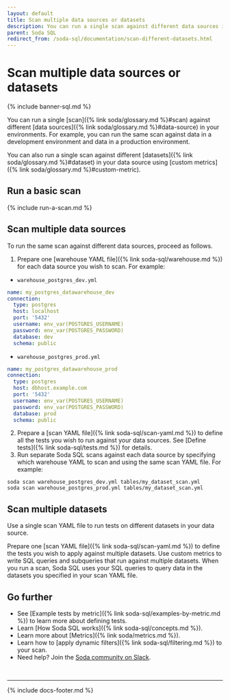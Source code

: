 ```yaml
---
layout: default
title: Scan multiple data sources or datasets
description: You can run a single scan against different data sources in your environments. You can also run a single scan against different datasets using custom metrics.
parent: Soda SQL
redirect_from: /soda-sql/documentation/scan-different-datasets.html
---
```


# Scan multiple data sources or datasets

{% include banner-sql.md %}

You can run a single [scan]({% link soda/glossary.md %}#scan) against different [data sources]({% link soda/glossary.md %}#data-source) in your environments. For example, you can run the same scan against data in a development environment and data in a production environment.

You can also run a single scan against different [datasets]({% link soda/glossary.md %}#dataset) in your data source using [custom metrics]({% link soda/glossary.md %}#custom-metric). 

## Run a basic scan

{% include run-a-scan.md %}

## Scan multiple data sources

To run the same scan against different data sources, proceed as follows.

1. Prepare one [warehouse YAML file]({% link soda-sql/warehouse.md %}) for each data source you wish to scan. For example:
* `warehouse_postgres_dev.yml`
```yaml
name: my_postgres_datawarehouse_dev
connection:
  type: postgres
  host: localhost
  port: '5432'
  username: env_var(POSTGRES_USERNAME)
  password: env_var(POSTGRES_PASSWORD)
  database: dev
  schema: public
```
* `warehouse_postgres_prod.yml`
```yaml
name: my_postgres_datawarehouse_prod
connection:
  type: postgres
  host: dbhost.example.com
  port: '5432'
  username: env_var(POSTGRES_USERNAME)
  password: env_var(POSTGRES_PASSWORD)
  database: prod
  schema: public
```
2. Prepare a [scan YAML file]({% link soda-sql/scan-yaml.md %}) to define all the tests you wish to run against your data sources. See [Define tests]({% link soda-sql/tests.md %}) for details.
3. Run separate Soda SQL scans against each data source by specifying which warehouse YAML to scan and using the same scan YAML file. For example:
```shell
soda scan warehouse_postgres_dev.yml tables/my_dataset_scan.yml 
soda scan warehouse_postgres_prod.yml tables/my_dataset_scan.yml
```

## Scan multiple datasets

Use a single scan YAML file to run tests on different datasets in your data source.

Prepare one [scan YAML file]({% link soda-sql/scan-yaml.md %}) to define the tests you wish to apply against multiple datasets. Use custom metrics to write SQL queries and subqueries that run against multiple datasets. When you run a scan, Soda SQL uses your SQL queries to query data in the datasets you specified in your scan YAML file. 


## Go further

* See [Example tests by metric]({% link soda-sql/examples-by-metric.md %}) to learn more about defining tests.
* Learn [How Soda SQL works]({% link soda-sql/concepts.md %}).
* Learn more about [Metrics]({% link soda/metrics.md %}).
* Learn how to [apply dynamic filters]({% link soda-sql/filtering.md %}) to your scan.
* Need help? Join the <a href="http://community.soda.io/slack" target="_blank"> Soda community on Slack</a>.

<br />

---
{% include docs-footer.md %}
